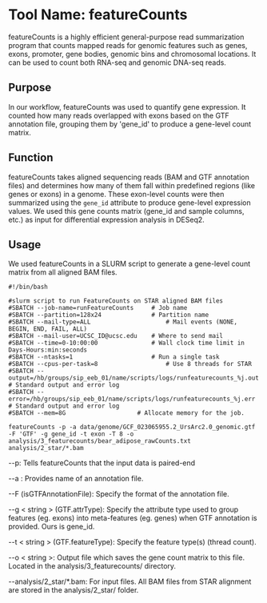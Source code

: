 # Tool Name: featureCounts
featureCounts is a highly efficient general-purpose read summarization program that counts mapped reads for genomic features such as genes, exons, promoter, gene bodies, genomic bins and chromosomal locations. It can be used to count both RNA-seq and genomic DNA-seq reads.

## Purpose
In our workflow, featureCounts was used to quantify gene expression. It counted how many reads overlapped with exons based on the GTF annotation file, grouping them by 'gene_id' to produce a gene-level count matrix.

## Function
featureCounts takes aligned sequencing reads (BAM and GTF annotation files) and determines how many of them fall within predefined regions (like genes or exons) in a genome. These exon-level counts were then summarized using the `gene_id` attribute to produce gene-level expression values. We used this gene counts matrix (gene_id and sample columns, etc.) as input for differential expression analysis in DESeq2. 

## Usage

We used featureCounts in a SLURM script to generate a gene-level count matrix from all aligned BAM files. 

```
#!/bin/bash

#slurm script to run FeatureCounts on STAR aligned BAM files
#SBATCH --job-name=runFeatureCounts		# Job name
#SBATCH --partition=128x24				# Partition name
#SBATCH --mail-type=ALL               		# Mail events (NONE, BEGIN, END, FAIL, ALL)
#SBATCH --mail-user=UCSC_ID@ucsc.edu   	# Where to send mail
#SBATCH --time=0-10:00:00 				# Wall clock time limit in Days-Hours:min:seconds
#SBATCH --ntasks=1                 		# Run a single task
#SBATCH --cpus-per-task=8                	# Use 8 threads for STAR
#SBATCH --output=/hb/groups/sip_eeb_01/name/scripts/logs/runfeaturecounts_%j.out    # Standard output and error log
#SBATCH --error=/hb/groups/sip_eeb_01/name/scripts/logs/runfeaturecounts_%j.err     # Standard output and error log
#SBATCH --mem=8G                    # Allocate memory for the job.

featureCounts -p -a data/genome/GCF_023065955.2_UrsArc2.0_genomic.gtf -F 'GTF' -g gene_id -t exon -T 8 -o analysis/3_featurecounts/bear_adipose_rawCounts.txt analysis/2_star/*.bam

```
--p: Tells featureCounts that the input data is paired-end

--a <string>: Provides name of an annotation file. 

--F (isGTFAnnotationFile): Specify the format of the annotation file.

--g < string > (GTF.attrType): Specify the attribute type used to group features (eg. exons) into meta-features (eg. genes) when GTF annotation is provided. Ours is gene_id. 

--t < string > (GTF.featureType): Specify the feature type(s) (thread count). 

--o < string >: Output file which saves the gene count matrix to this file. Located in the analysis/3_featurecounts/ directory.

--analysis/2_star/*.bam: For input files. All BAM files from STAR alignment are stored in the analysis/2_star/ folder.




